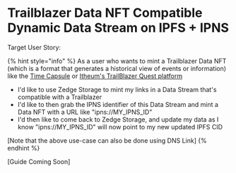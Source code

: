 # Trailblazer Data NFT Compatible Dynamic Data Stream on IPFS + IPNS

Target User Story:

{% hint style="info" %}
As a user who wants to mint a Trailblazer Data NFT (which is a format that generates a historical view of events or information) like the [Time Capsule](https://explorer.itheum.io/timecapsule) or [Itheum's TrailBlazer Quest platform](https://explorer.itheum.io/project-trailblazer)

* I'd like to use Zedge Storage to mint my links in a Data Stream that's compatible with a Trailblazer
* I'd like to then grab the IPNS identifier of this Data Stream and mint a Data NFT with a URL like "ipns://MY\_IPNS\_ID"
* I'd then like to come back to Zedge Storage, and update my data as I know "ipns://MY\_IPNS\_ID" will now point to my new updated IPFS CID



\[Note that the above use-case can also be done using DNS Link]
{% endhint %}

\[Guide Coming Soon]

